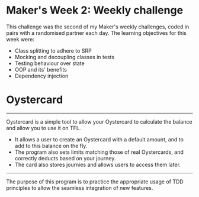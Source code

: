 # Maker's Week 2: Weekly challenge
This challenge was the second of my Maker's weekly challenges, coded in pairs with a randomised partner each day.
The learning objectives for this week were:

* Class splitting to adhere to SRP
* Mocking and decoupling classes in tests
* Testing behaviour over state
* OOP and its' benefits
* Dependency injection



# Oystercard
***
Oystercard is a simple tool to allow your Oystercard to calculate the balance and allow you to use it on TFL. 

* It allows a user to create an Oystercard with a default amount, and to add to this balance on the fly. 
* The program also sets limits matching those of real Oystercards, and correctly deducts based on your journey.
* The card also stores journies and allows users to access them later. 

***

The purpose of this program is to practice the appropriate usage of TDD principles to allow the seamless integration of new features. 
